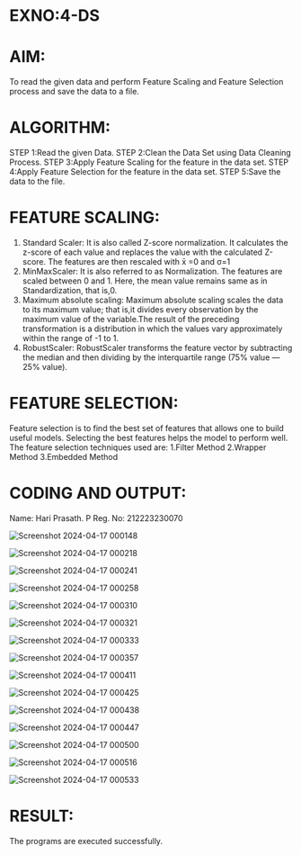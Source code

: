 # EXNO:4-DS
# AIM:
To read the given data and perform Feature Scaling and Feature Selection process and save the
data to a file.

# ALGORITHM:
STEP 1:Read the given Data.
STEP 2:Clean the Data Set using Data Cleaning Process.
STEP 3:Apply Feature Scaling for the feature in the data set.
STEP 4:Apply Feature Selection for the feature in the data set.
STEP 5:Save the data to the file.

# FEATURE SCALING:
1. Standard Scaler: It is also called Z-score normalization. It calculates the z-score of each value and replaces the value with the calculated Z-score. The features are then rescaled with x̄ =0 and σ=1
2. MinMaxScaler: It is also referred to as Normalization. The features are scaled between 0 and 1. Here, the mean value remains same as in Standardization, that is,0.
3. Maximum absolute scaling: Maximum absolute scaling scales the data to its maximum value; that is,it divides every observation by the maximum value of the variable.The result of the preceding transformation is a distribution in which the values vary approximately within the range of -1 to 1.
4. RobustScaler: RobustScaler transforms the feature vector by subtracting the median and then dividing by the interquartile range (75% value — 25% value).

# FEATURE SELECTION:
Feature selection is to find the best set of features that allows one to build useful models. Selecting the best features helps the model to perform well.
The feature selection techniques used are:
1.Filter Method
2.Wrapper Method
3.Embedded Method

# CODING AND OUTPUT:

Name: Hari Prasath. P
Reg. No: 212223230070

![Screenshot 2024-04-17 000148](https://github.com/Hari-Prasath-P-08/EXNO-4-DS/assets/139455593/ddf342d4-24d8-42e8-a809-0ce56c731386)

![Screenshot 2024-04-17 000218](https://github.com/Hari-Prasath-P-08/EXNO-4-DS/assets/139455593/b5872594-add8-4f7c-b66f-6fde9c39feaa)

![Screenshot 2024-04-17 000241](https://github.com/Hari-Prasath-P-08/EXNO-4-DS/assets/139455593/9dc6c6b6-c4f7-483e-bf20-73f5379d5855)

![Screenshot 2024-04-17 000258](https://github.com/Hari-Prasath-P-08/EXNO-4-DS/assets/139455593/48ddce82-67cf-474e-b453-7d585d553269)

![Screenshot 2024-04-17 000310](https://github.com/Hari-Prasath-P-08/EXNO-4-DS/assets/139455593/62a9536a-0356-4d82-9476-9e65a0862beb)

![Screenshot 2024-04-17 000321](https://github.com/Hari-Prasath-P-08/EXNO-4-DS/assets/139455593/f4e1a91f-b017-4595-8db3-c601a8e77482)

![Screenshot 2024-04-17 000333](https://github.com/Hari-Prasath-P-08/EXNO-4-DS/assets/139455593/110a83c0-8045-4d86-8717-389a37ce9579)

![Screenshot 2024-04-17 000357](https://github.com/Hari-Prasath-P-08/EXNO-4-DS/assets/139455593/0c04bf5c-a495-442c-8691-15321983aec0)

![Screenshot 2024-04-17 000411](https://github.com/Hari-Prasath-P-08/EXNO-4-DS/assets/139455593/e728b9be-ddc4-456b-8bcf-e3f241581928)

![Screenshot 2024-04-17 000425](https://github.com/Hari-Prasath-P-08/EXNO-4-DS/assets/139455593/cd3d9377-03f3-499e-b7d8-784a3fcb0e90)

![Screenshot 2024-04-17 000438](https://github.com/Hari-Prasath-P-08/EXNO-4-DS/assets/139455593/de26b35d-6d1e-4e3f-bb01-e00c2a03555a)

![Screenshot 2024-04-17 000447](https://github.com/Hari-Prasath-P-08/EXNO-4-DS/assets/139455593/b81d62fb-3760-4897-8385-87fcb858a08f)

![Screenshot 2024-04-17 000500](https://github.com/Hari-Prasath-P-08/EXNO-4-DS/assets/139455593/aeed118b-1ef5-40d7-9a6e-81d4bc58846f)

![Screenshot 2024-04-17 000516](https://github.com/Hari-Prasath-P-08/EXNO-4-DS/assets/139455593/d2865c1b-1738-40ed-864f-cd06e2c18a3c)

![Screenshot 2024-04-17 000533](https://github.com/Hari-Prasath-P-08/EXNO-4-DS/assets/139455593/9bc73c70-bdff-4d44-88c4-84843c666fed)

# RESULT:
The programs are executed successfully.
